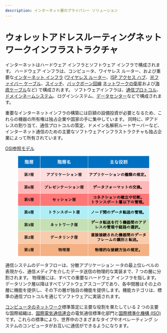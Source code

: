 ```yaml
---
description: インターネット層のプライバシー ソリューション
---
```


# ウォレットアドレスルーティングネットワークインフラストラクチャ

インターネットはハードウェア インフラとソフトウェア インフラで構成されます。 ハードウェア インフラは、コンピュータ、ワイヤレス ルーター、および重要な[インターネット インフラ](https://www.ieice.org/\~cs-edit/magazine/ieice/spsec/Bplus9\_sp.pdf) ([ワイヤレス ルーター](https://www.gate02.ne.jp/media/it/column\_44/)、[ISP アクセス ハブ](https://www.pken.com/school/materials/pdf/kadai\_h\_02.pdf)、[光ファイバー ケーブル](https://ja.wikipedia.org/wiki/%E5%85%89%E3%82%B1%E3%83%BC%E3%83%96%E3%83%AB)、[スイッチ](https://medium-company.com/%E3%83%8F%E3%83%96-%E3%83%AA%E3%83%94%E3%83%BC%E3%82%BF-%E3%83%96%E3%83%AA%E3%83%83%E3%82%B8-%E3%82%B9%E3%82%A4%E3%83%83%E3%83%81%E3%81%AE%E9%81%95%E3%81%84/)、[バックボーン回線](https://www.idcf.jp/words/backbone.html) [ネットワークの衛星](https://xtech.nikkei.com/atcl/nxt/mag/nnw/18/091900032/061700046/)および[海底ケーブル](https://www.nikkei.com/topics/22A00457)など) で構成されます。 ソフトウェアインフラは、[通信プロトコル](https://ja.wikipedia.org/wiki/Internet\_Protocol)、[ドメインネームシステム](https://ja.wikipedia.org/wiki/Domain\_Name\_System)、ログインシステム、[データセンター](https://ja.wikipedia.org/wiki/%E3%83%87%E3%83%BC%E3%82%BF%E3%82%BB%E3%83%B3%E3%82%BF%E3%83%BC)などで構成されます。

重要なインターネットインフラの構築には巨額の設備投資が必要となるため、これらの機器の所有権は独占企業や国家の手に集中しています。 同時に、IPアドレスの割り当て、通信プロトコルの策定、ドメイン名解釈ルートサーバーなど、インターネット通信のための主要なソフトウェアインフラストラクチャも独占企業によって所有されています。

[OSI参照モデル](https://ja.wikipedia.org/wiki/OSI%E5%8F%82%E7%85%A7%E3%83%A2%E3%83%87%E3%83%AB)

<figure><img src="../../.gitbook/assets/image.png" alt=""><figcaption></figcaption></figure>

通信システムのデータフローは、分散アプリケーション ータの最上位レベルの表現から、通信メディアを介したデータ送信の物理的な実装まで、7 つの層に分割されます。 物理層には、すべての重要なハードウェア インフラを指します。 データリンク層以降はすべてソフトウェアスコープであり、各中間層はその上の層に機能を提供し、その下の層が独自の機能を提供します。機能カテゴリは、標準の通信プロトコルを通じてソフトウェアに実装されます。

[コンピュータのネットワーク](https://ja.wikipedia.org/wiki/%E3%82%B3%E3%83%B3%E3%83%94%E3%83%A5%E3%83%BC%E3%82%BF%E3%83%8D%E3%83%83%E3%83%88%E3%83%AF%E3%83%BC%E3%82%AF)標準策定に主要な役割を果たしている 2 つの主要な国際組織は、[国際電気通信連合](https://ja.wikipedia.org/wiki/%E5%9B%BD%E9%9A%9B%E9%9B%BB%E6%B0%97%E9%80%9A%E4%BF%A1%E9%80%A3%E5%90%88%E9%9B%BB%E6%B0%97%E9%80%9A%E4%BF%A1%E6%A8%99%E6%BA%96%E5%8C%96%E9%83%A8%E9%96%80)の電気通信標準化部門と[国際標準化機構 (ISO) ](https://ja.wikipedia.org/wiki/%E5%9B%BD%E9%9A%9B%E6%A8%99%E6%BA%96%E5%8C%96%E6%A9%9F%E6%A7%8B)です。これらの標準により、世界中のさまざまなタイプやオペレーティング システムのコンピュータがお互いに通信ができるようになります。
